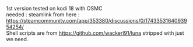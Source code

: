 1st version tested on kodi 18 with OSMC  
needed : steamlink from here : https://steamcommunity.com/app/353380/discussions/0/1743353164093954254/  
Shell scripts are from https://github.com/wackerl91/luna stripped with just
 we need.

